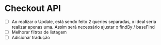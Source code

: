# Checkout API

- [ ] Ao realizar o Update, está sendo feito 2 queries separadas, o ideal seria realizar apenas uma. Assim será necessário ajustar o findBy / baseFind
- [ ] Melhorar filtros de listagem
- [ ] Adicionar tradução
